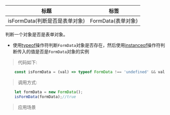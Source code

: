 |  标题   | 标签  |
|  ----  | ----  |
| isFormData(判断是否是表单对象) | FormData(表单对象) |

判断一个对象是否是表单对象。

* 使用[typeof](https://developer.mozilla.org/en-US/docs/Web/JavaScript/Reference/Operators/typeof)操作符判断`FormData`对象是否存在，然后使用[instanceof](https://developer.mozilla.org/en-US/docs/Web/JavaScript/Reference/Operators/instanceof)操作符判断传入的值是否是`FormData`对象的实例

> 代码如下:

```js
    const isFormData = (val) => typeof FormData !== 'undefined' && val instanceof FormData;
```

> 调用方式:

```js
    let formData = new FormData();
    isFormData(formData);//true
```

> 应用场景